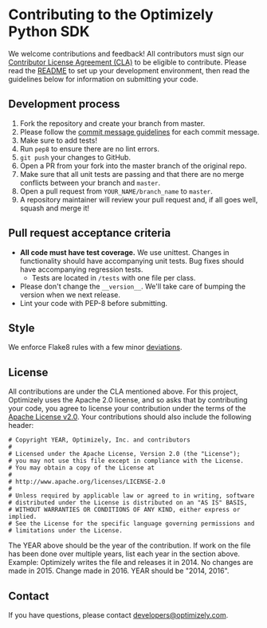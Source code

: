 Contributing to the Optimizely Python SDK
=========================================

We welcome contributions and feedback! All contributors must sign our
[Contributor License Agreement
(CLA)](https://docs.google.com/a/optimizely.com/forms/d/e/1FAIpQLSf9cbouWptIpMgukAKZZOIAhafvjFCV8hS00XJLWQnWDFtwtA/viewform)
to be eligible to contribute. Please read the [README](README.md) to
set up your development environment, then read the guidelines below for
information on submitting your code.

Development process
-------------------

1.  Fork the repository and create your branch from master.
2.  Please follow the [commit message
    guidelines](https://github.com/angular/angular/blob/master/CONTRIBUTING.md#-commit-message-guidelines)
    for each commit message.
3.  Make sure to add tests!
4.  Run `pep8` to ensure there are no lint errors.
5.  `git push` your changes to GitHub.
6.  Open a PR from your fork into the master branch of the original
    repo.
7.  Make sure that all unit tests are passing and that there are no
    merge conflicts between your branch and `master`.
8.  Open a pull request from `YOUR_NAME/branch_name` to `master`.
9.  A repository maintainer will review your pull request and, if all
    goes well, squash and merge it!

Pull request acceptance criteria
--------------------------------

-   **All code must have test coverage.** We use unittest. Changes in
    functionality should have accompanying unit tests. Bug fixes should
    have accompanying regression tests.
    -   Tests are located in `/tests` with one file per class.
-   Please don't change the `__version__`. We'll take care of bumping
    the version when we next release.
-   Lint your code with PEP-8 before submitting.

Style
-----

We enforce Flake8 rules with a few minor
[deviations](https://github.com/optimizely/python-sdk/blob/master/tox.ini).

License
-------

All contributions are under the CLA mentioned above. For this project,
Optimizely uses the Apache 2.0 license, and so asks that by contributing
your code, you agree to license your contribution under the terms of the
[Apache License v2.0](http://www.apache.org/licenses/LICENSE-2.0). Your
contributions should also include the following header:

    # Copyright YEAR, Optimizely, Inc. and contributors
    #
    # Licensed under the Apache License, Version 2.0 (the "License");
    # you may not use this file except in compliance with the License.
    # You may obtain a copy of the License at
    #
    # http://www.apache.org/licenses/LICENSE-2.0
    #
    # Unless required by applicable law or agreed to in writing, software
    # distributed under the License is distributed on an "AS IS" BASIS,
    # WITHOUT WARRANTIES OR CONDITIONS OF ANY KIND, either express or implied.
    # See the License for the specific language governing permissions and
    # limitations under the License.

The YEAR above should be the year of the contribution. If work on the
file has been done over multiple years, list each year in the section
above. Example: Optimizely writes the file and releases it in 2014. No
changes are made in 2015. Change made in 2016. YEAR should be "2014,
2016".

Contact
-------

If you have questions, please contact <developers@optimizely.com>.
